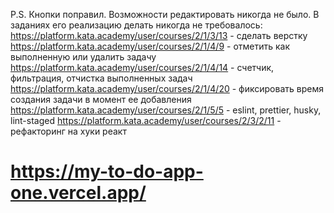 P.S. Кнопки поправил. Возможности редактировать никогда не было. В заданиях его реализацию делать никогда не требовалось:
  https://platform.kata.academy/user/courses/2/1/3/13 - сделать верстку
  https://platform.kata.academy/user/courses/2/1/4/9 - отметить как выполненную или удалить задачу
  https://platform.kata.academy/user/courses/2/1/4/14 - счетчик, фильтрация, отчистка выполненных задач
  https://platform.kata.academy/user/courses/2/1/4/20 - фиксировать время создания задачи в момент ее добавления
  https://platform.kata.academy/user/courses/2/1/5/5 - eslint, prettier, husky, lint-staged
  https://platform.kata.academy/user/courses/2/3/2/11 - рефакторинг на хуки реакт

# https://my-to-do-app-one.vercel.app/
